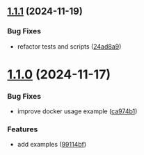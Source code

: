 ## [1.1.1](https://github.com/junjie-w/echo-service/compare/v1.1.0...v1.1.1) (2024-11-19)


### Bug Fixes

* refactor tests and scripts ([24ad8a9](https://github.com/junjie-w/echo-service/commit/24ad8a918b1192aef91139a83d4103322b0d8c3c))

# [1.1.0](https://github.com/junjie-w/echo-service/compare/v1.0.1...v1.1.0) (2024-11-17)


### Bug Fixes

* improve docker usage example ([ca974b1](https://github.com/junjie-w/echo-service/commit/ca974b129288a95b311041ec7084b8c2fed5134d))


### Features

* add examples ([99114bf](https://github.com/junjie-w/echo-service/commit/99114bfa353c25ff64fc642c9e1be0d9ce0fe201))
